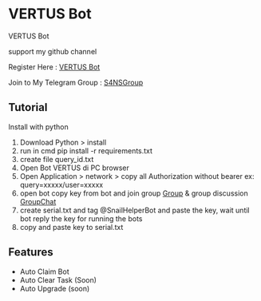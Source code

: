 # VERTUS Bot
VERTUS Bot 

support my github channel 

Register Here : [VERTUS Bot](https://t.me/vertus_app_bot/app?startapp=7147799703)

Join to My Telegram Group : [S4NSGroup](https://t.me/sansxgroup)


## Tutorial

Install with python

1. Download Python > install
2. run in cmd pip install -r requirements.txt
3. create file query_id.txt
4. Open Bot VERTUS di PC browser
5. Open Application > network > copy all Authorization without bearer ex: query=xxxxx/user=xxxxx
6. open bot copy key from bot and join group [Group](https://t.me/sansxgroup) & group discussion [GroupChat](https://t.me/+gU8ad-nLYNI3NjY1)
7. create serial.txt and tag @SnailHelperBot and paste the key, wait until bot reply the key for running the bots
8. copy and paste key to serial.txt


## Features
- Auto Claim Bot
- Auto Clear Task (Soon)
- Auto Upgrade (soon)
